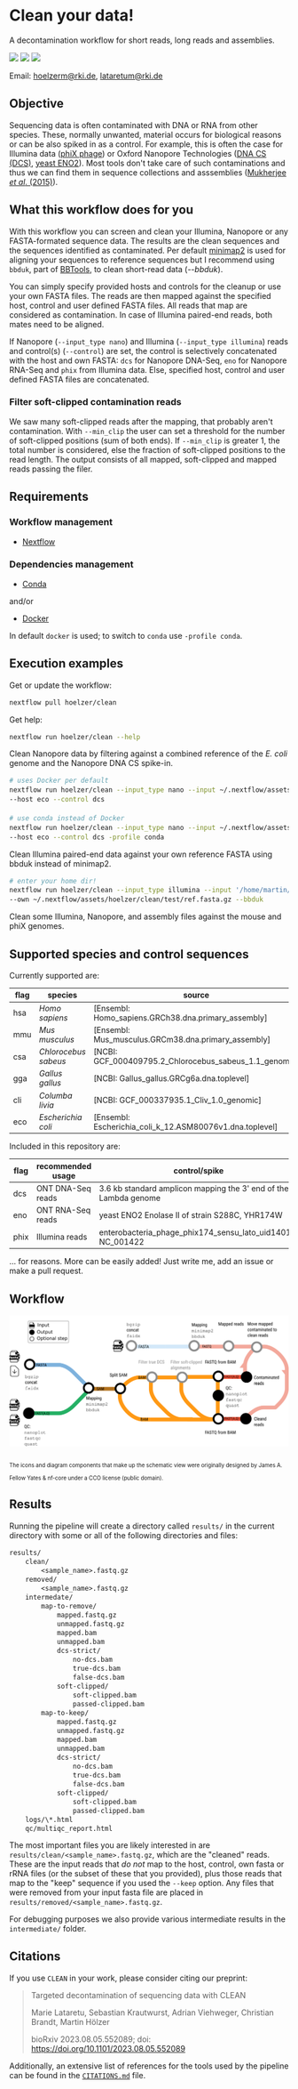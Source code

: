 # Clean your data!

A decontamination workflow for short reads, long reads and assemblies.

![](https://img.shields.io/badge/nextflow-21.04.0-brightgreen)
![](https://img.shields.io/badge/uses-docker-blue.svg)
![](https://img.shields.io/badge/uses-conda-yellow.svg)

Email: hoelzerm@rki.de, lataretum@rki.de

## Objective

Sequencing data is often contaminated with DNA or RNA from other species. These, normally unwanted, material occurs for biological reasons or can be also spiked in as a control. For example, this is often the case for Illumina data ([phiX phage](https://environmentalmicrobiome.biomedcentral.com/articles/10.1186/1944-3277-10-18)) or Oxford Nanopore
Technologies ([DNA CS (DCS)](https://assets.ctfassets.net/hkzaxo8a05x5/2IX56YmF5ug0kAQYoAg2Uk/159523e326b1b791e3b842c4791420a6/DNA_CS.txt), [yeast ENO2](https://www.yeastgenome.org/locus/S000001217)). Most tools don't take care of such contaminations and thus we can find them in sequence collections and asssemblies ([Mukherjee _et al_. (2015)](https://environmentalmicrobiome.biomedcentral.com/articles/10.1186/1944-3277-10-18)).

## What this workflow does for you

With this workflow you can screen and clean your Illumina, Nanopore or any FASTA-formated sequence data. The results are the clean sequences and the sequences identified as contaminated.
Per default [minimap2](https://github.com/lh3/minimap2) is used for aligning your sequences to reference sequences but I recommend using `bbduk`, part of [BBTools](https://github.com/BioInfoTools/BBMap), to clean short-read data (_--bbduk_).

You can simply specify provided hosts and controls for the cleanup or use your own FASTA files. The reads are then mapped against the specified host, control and user defined FASTA files. All reads that map are considered as contamination. In case of Illumina paired-end reads, both mates need to be aligned.

If Nanopore (`--input_type nano`) and Illumina (`--input_type illumina`) reads and control(s) (`--control`) are set, the control is selectively concatenated with the host and own FASTA: `dcs` for Nanopore DNA-Seq, `eno` for Nanopore RNA-Seq and `phix` from Illumina data.
Else, specified host, control and user defined FASTA files are concatenated.

### Filter soft-clipped contamination reads

We saw many soft-clipped reads after the mapping, that probably aren't contamination. With `--min_clip` the user can set a threshold for the number of soft-clipped positions (sum of both ends). If `--min_clip` is greater 1, the total number is considered, else the fraction of soft-clipped positions to the read length. The output consists of all mapped, soft-clipped and mapped reads passing the filer.

## Requirements

### Workflow management

- [Nextflow](https://www.nextflow.io/docs/latest/getstarted.html#installation)

### Dependencies management

- [Conda](https://docs.conda.io/en/latest/miniconda.html)

and/or

- [Docker](https://docs.docker.com/get-docker/)

In default `docker` is used; to switch to `conda` use `-profile conda`.

## Execution examples

Get or update the workflow:

```bash
nextflow pull hoelzer/clean
```

Get help:

```bash
nextflow run hoelzer/clean --help
```

Clean Nanopore data by filtering against a combined reference of the _E. coli_ genome and the Nanopore DNA CS spike-in.

```bash
# uses Docker per default
nextflow run hoelzer/clean --input_type nano --input ~/.nextflow/assets/hoelzer/clean/test/nanopore.fastq.gz \
--host eco --control dcs

# use conda instead of Docker
nextflow run hoelzer/clean --input_type nano --input ~/.nextflow/assets/hoelzer/clean/test/nanopore.fastq.gz \
--host eco --control dcs -profile conda
```

Clean Illumina paired-end data against your own reference FASTA using bbduk instead of minimap2.

```bash
# enter your home dir!
nextflow run hoelzer/clean --input_type illumina --input '/home/martin/.nextflow/assets/hoelzer/clean/test/illumina*.R{1,2}.fastq.gz' \
--own ~/.nextflow/assets/hoelzer/clean/test/ref.fasta.gz --bbduk
```

Clean some Illumina, Nanopore, and assembly files against the mouse and phiX genomes.

## Supported species and control sequences

Currently supported are:

|flag | species | source|
|-----|---------|-------|
|hsa  | _Homo sapiens_       | [Ensembl: Homo_sapiens.GRCh38.dna.primary_assembly] |
|mmu  | _Mus musculus_       | [Ensembl: Mus_musculus.GRCm38.dna.primary_assembly] |
|csa  | _Chlorocebus sabeus_ | [NCBI: GCF_000409795.2_Chlorocebus_sabeus_1.1_genomic] |
|gga  | _Gallus gallus_      | [NCBI: Gallus_gallus.GRCg6a.dna.toplevel] |
|cli  | _Columba livia_      | [NCBI: GCF_000337935.1_Cliv_1.0_genomic] |
|eco  | _Escherichia coli_   | [Ensembl: Escherichia_coli_k_12.ASM80076v1.dna.toplevel] |

Included in this repository are:

|flag | recommended usage | control/spike | source |
|-----|-|---------|-------|
| dcs | ONT DNA-Seq reads |3.6 kb standard amplicon mapping the 3' end of the Lambda genome| https://assets.ctfassets.net/hkzaxo8a05x5/2IX56YmF5ug0kAQYoAg2Uk/159523e326b1b791e3b842c4791420a6/DNA_CS.txt |
| eno | ONT RNA-Seq reads |yeast ENO2 Enolase II of strain S288C, YHR174W| https://raw.githubusercontent.com/hoelzer/clean/master/controls/S288C_YHR174W_ENO2_coding.fsa |
| phix| Illumina reads |enterobacteria_phage_phix174_sensu_lato_uid14015, NC_001422| ftp://ftp.ncbi.nlm.nih.gov/genomes/Viruses/enterobacteria_phage_phix174_sensu_lato_uid14015/NC_001422.fna |

... for reasons. More can be easily added! Just write me, add an issue or make a pull request.

## Workflow

![chart](data/figures/workflow.png)

<sub><sub>The icons and diagram components that make up the schematic view were originally designed by James A. Fellow Yates & nf-core under a CCO license (public domain).</sub></sub>

## Results

Running the pipeline will create a directory called `results/` in the current directory with some or all of the following directories and files:

```text
results/
	clean/
		<sample_name>.fastq.gz
	removed/
		<sample_name>.fastq.gz
	intermedate/
		map-to-remove/
			mapped.fastq.gz
			unmapped.fastq.gz
			mapped.bam
			unmapped.bam
			dcs-strict/
				no-dcs.bam
				true-dcs.bam
				false-dcs.bam
			soft-clipped/
				soft-clipped.bam
				passed-clipped.bam
		map-to-keep/
			mapped.fastq.gz
			unmapped.fastq.gz
			mapped.bam
			unmapped.bam
			dcs-strict/
				no-dcs.bam
				true-dcs.bam
				false-dcs.bam
			soft-clipped/
				soft-clipped.bam
				passed-clipped.bam
	logs/\*.html
	qc/multiqc_report.html
```

The most important files you are likely interested in are `results/clean/<sample_name>.fastq.gz`, which are the "cleaned" reads. These are the input reads that *do not* map to the host, control, own fasta or rRNA files (or the subset of these that you provided), plus those reads that map to the "keep" sequence if you used the `--keep` option. Any files that were removed from your input fasta file are placed in `results/removed/<sample_name>.fastq.gz`.

For debugging purposes we also provide various intermediate results in the `intermediate/` folder.

## Citations

If you use `CLEAN` in your work, please consider citing our preprint:

> Targeted decontamination of sequencing data with CLEAN
>
> Marie Lataretu, Sebastian Krautwurst, Adrian Viehweger, Christian Brandt, Martin Hölzer
>
> bioRxiv 2023.08.05.552089; doi: https://doi.org/10.1101/2023.08.05.552089

Additionally, an extensive list of references for the tools used by the pipeline can be found in the [`CITATIONS.md`](CITATIONS.md) file.
